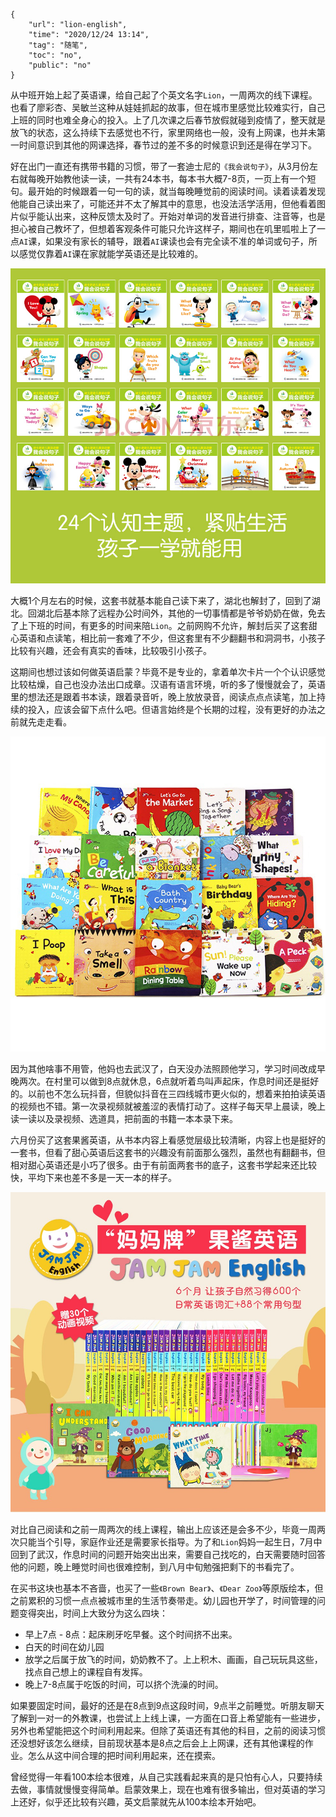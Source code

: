 ```
{
    "url": "lion-english",
    "time": "2020/12/24 13:14",
    "tag": "随笔",
    "toc": "no",
    "public": "no"
}
```

从中班开始上起了英语课，给自己起了个英文名字`Lion`，一周两次的线下课程。也看了廖彩杏、吴敏兰这种从娃娃抓起的故事，但在城市里感觉比较难实行，自己上班的同时也难全身心的投入。上了几次课之后春节放假就碰到疫情了，整天就是放飞的状态，这么持续下去感觉也不行，家里网络也一般，没有上网课，也并未第一时间意识到其他的网课选择，春节过的差不多的时候意识到还是得在学习下。

好在出门一直还有携带书籍的习惯，带了一套迪士尼的`《我会说句子》`，从3月份左右就每晚开始教他读一读，一共有24本书，每本书大概7-8页，一页上有一个短句。最开始的时候跟着一句一句的读，就当每晚睡觉前的阅读时间。读着读着发现他能自己读出来了，可能还并不太了解其中的意思，也没法活学活用，但他看着图片似乎能认出来，这种反馈太及时了。开始对单词的发音进行排查、注音等，也是担心被自己教坏了，但想着客观条件可能只允许这样子，期间也在叽里呱啦上了一点`AI`课，如果没有家长的辅导，跟着`AI`课读也会有完全读不准的单词或句子，所以感觉仅靠着`AI`课在家就能学英语还是比较难的。

![](../../static/uploads/wohuishuojuzi.jpg)

大概1个月左右的时候，这套书就基本能自己读下来了，湖北也解封了，回到了湖北。回湖北后基本除了远程办公时间外，其他的一切事情都是爷爷奶奶在做，免去了上下班的时间，有更多的时间来陪`Lion`。之前网购不允许，解封后买了这套甜心英语和点读笔，相比前一套难了不少，但这套里有不少翻翻书和洞洞书，小孩子比较有兴趣，还会有真实的香味，比较吸引小孩子。

这期间也想过该如何做英语启蒙？毕竟不是专业的，拿着单次卡片一个个认识感觉比较枯燥，自己也没办法出口成章。汉语有语言环境，听的多了慢慢就会了，英语里的想法还是跟着书本读，跟着录音听，晚上放放录音，阅读点点点读笔，加上持续的投入，应该会留下点什么吧。但语言始终是个长期的过程，没有更好的办法之前就先走走看。

![](../../static/uploads/honeyenglish.jpg)

因为其他啥事不用管，他妈也去武汉了，白天没办法照顾他学习，学习时间改成早晚两次。在村里可以做到8点就休息，6点就听着鸟叫声起床，作息时间还是挺好的。以前也不怎么玩抖音，但貌似抖音在三四线城市更火似的，想着来拍拍读英语的视频也不错。第一次录视频就被羞涩的表情打动了。这样子每天早上晨读，晚上读一读以及录视频、选道具，把前面的书籍一本本录下来。

六月份买了这套果酱英语，从书本内容上看感觉层级比较清晰，内容上也是挺好的一套书，但看了甜心英语后这套书的兴趣没有前面那么强烈，虽然也有翻翻书，但相对甜心英语还是小巧了很多。由于有前面两套书的底子，这套书学起来还比较快，平均下来也差不多是一天一本的样子。

![](../../static/uploads/jamjamenglish.jpg)

对比自己阅读和之前一周两次的线上课程，输出上应该还是会多不少，毕竟一周两次只能当个引导，家庭作业还是需要家长指导。为了和`Lion`妈妈一起生日，7月中回到了武汉，作息时间的问题开始突出出来，需要自己找吃的，白天需要随时回答他的问题，晚上睡觉时间也很难控制，到八月中旬勉强把剩下的书看完了。

在买书这块也基本不吝啬，也买了一些`《Brown Bear》`、`《Dear Zoo》`等原版绘本，但之前累积的习惯一点点被城市里的生活节奏带走。幼儿园也开学了，时间管理的问题变得突出，时间上大致分为这么四块：

- 早上7点 - 8点：起床刷牙吃早餐。这个时间挤不出来。
- 白天的时间在幼儿园
- 放学之后属于放飞的时间，奶奶教不了。上上积木、画画，自己玩玩具这些，找点自己想上的课程自有发挥。
- 晚上7-8点属于吃饭的时间，可以挤个洗澡的时间。

如果要固定时间，最好的还是在8点到9点这段时间，9点半之前睡觉。听朋友聊天了解到一对一的外教课，也尝试上上线上课，一方面在口音上希望能有一些进步，另外也希望能把这个时间利用起来。但除了英语还有其他的科目，之前的阅读习惯还没想好该怎么继续，目前现状基本是8点之后会上上网课，还有其他课程的作业。怎么从这中间合理的把时间利用起来，还在摸索。

曾经觉得一年看100本绘本很难，从自己实践看起来真的是只怕有心人，只要持续去做，事情就慢慢变得简单。启蒙效果上，现在也难有很多输出，但对英语的学习上还好，似乎还比较有兴趣，英文启蒙就先从100本绘本开始吧。